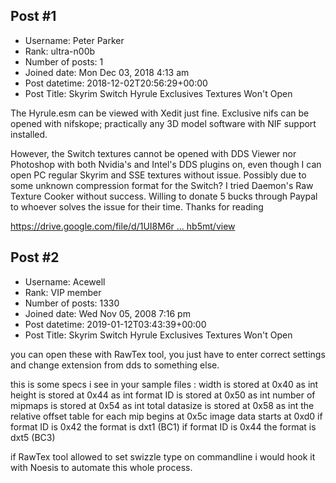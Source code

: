## Post #1
- Username: Peter Parker
- Rank: ultra-n00b
- Number of posts: 1
- Joined date: Mon Dec 03, 2018 4:13 am
- Post datetime: 2018-12-02T20:56:29+00:00
- Post Title: Skyrim Switch Hyrule Exclusives Textures Won't Open

The Hyrule.esm can be viewed with Xedit just fine. Exclusive nifs can be opened with nifskope; practically any 3D model software with NIF support installed. 

However, the Switch textures cannot be opened with DDS Viewer nor Photoshop with both Nvidia's and Intel's DDS plugins on, even though I can open PC regular Skyrim and SSE textures without issue. Possibly due to some unknown compression format for the Switch? I tried Daemon's Raw Texture Cooker without success. Willing to donate 5 bucks through Paypal to whoever solves the issue for their time. Thanks for reading

[https://drive.google.com/file/d/1UI8M6r ... hb5mt/view](https://drive.google.com/file/d/1UI8M6rw7vRTB5teNo08xQw22kychb5mt/view)
## Post #2
- Username: Acewell
- Rank: VIP member
- Number of posts: 1330
- Joined date: Wed Nov 05, 2008 7:16 pm
- Post datetime: 2019-01-12T03:43:39+00:00
- Post Title: Skyrim Switch Hyrule Exclusives Textures Won't Open

you can open these with RawTex tool, you just have to enter correct 
settings and change extension from dds to something else.   

this is some specs i see in your sample files :
width is stored at 0x40 as int
height is stored at 0x44 as int
format ID is stored at 0x50 as int
number of mipmaps is stored at 0x54 as int
total datasize is stored at 0x58 as int
the relative offset table for each mip begins at 0x5c
image data starts at 0xd0 
if format ID is 0x42 the format is dxt1 (BC1)
if format ID is 0x44 the format is dxt5 (BC3)

if RawTex tool allowed to set swizzle type on commandline i 
would hook it with Noesis to automate this whole process.
